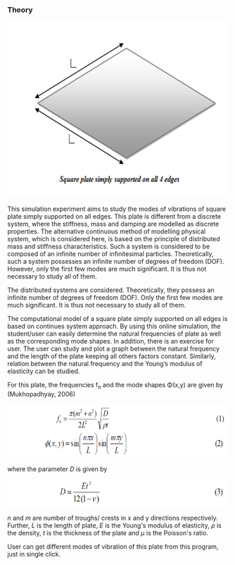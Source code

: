 
### Theory

<center><img src="images/th1.png" height="400px"/></center>


This simulation experiment aims to study the modes of vibrations of square plate simply supported on all edges. This plate is different from a discrete system, where the stiffness, mass and damping are modelled as discrete properties. The alternative continuous method of modelling physical system, which is considered here, is based on the principle of distributed mass and stiffness characteristics. Such a system is considered to be composed of an infinite number of infinitesimal particles. Theoretically, such a system possesses an infinite number of degrees of freedom (DOF). However, only the first few modes are much significant. It is thus not necessary to study all of them.

The distributed systems are considered. Theoretically, they possess an infinite number of degrees of freedom (DOF). Only the first few modes are much significant. It is thus not necessary to study all of them.


The computational model of a square plate simply supported on all edges is based on continues system approach. By using this online simulation, the student/user can easily determine the natural frequencies of plate as well as the corresponding mode shapes. In addition, there is an exercise for user. The user can study and plot a graph between the natural frequency and the length of the plate keeping all others factors constant. Similarly, relation between the natural frequency and the Young’s modulus of elasticity can be studied.

For this plate, the frequencies f<sub>n</sub> and the mode shapes Φ(x,y) are given by (Mukhopadhyay, 2006)


<img src="images/th2.png" height="122px" />


where the parameter <i>D</i> is given by


<img src="images/th3.png" height="63px"/>


<i>n</i> and <i>m</i> are number of troughs/ crests in x and y directions respectively. Further, <i>L</i> is the length of plate, <i>E</i> is the Young's modulus of elasticity, <i>ρ</i> is the density, <i>t</i> is the thickness of the plate and <i>&#956;</i> is the Poisson's ratio.

User can get different modes of vibration of this plate from this program, just in single click.
